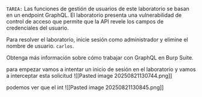 `TAREA:` Las funciones de gestión de usuarios de este laboratorio se basan en un endpoint GraphQL. El laboratorio presenta una vulnerabilidad de control de acceso que permite que la API revele los campos de credenciales del usuario.

Para resolver el laboratorio, inicie sesión como administrador y elimine el nombre de usuario. `carlos`.

Obtenga más información sobre cómo trabajar con GraphQL en Burp Suite.

para empezar vamos a intentar un inicio de sesión en el laboratorio y vamos a interceptar esta solicitud
![[Pasted image 20250821130744.png]]

podemos ver que el int
![[Pasted image 20250821130845.png]]
